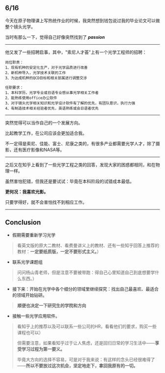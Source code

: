 ## 6/16

今天在原子物理课上写热统作业的时候，我突然想到钱包说过我的毕业论文可以做整个镜头光学。

当时有那么一下，觉得自己好像突然找到了 ***passion*** 


----

他又发了一些招聘启事，其中，"索尼人才荟"上有一个光学工程师的招聘：

```
岗位职责：
1、现有机种的安定化生产，对于光学品质进行改善
2、新机种导入，光学技术关联的工作
3、为达成机种的QCD目标和相关部属进行调整交涉

任职要求：
1、本科学历，光学专业或日语专业想从事光学相关工作者
2、能熟练使用office办公软件
3、对于镜头光学相关知识和光学设计软件有了解的优先，有团队意识，执行力强
4、有制造技术相关经验者优先，英语熟练或会日语者优先
```


----

突然觉得可以当作自己的一个发展方向。

比起教学工作，在公司应该会更加适合我。

不一定得是索尼、佳能、富士、尼康之类的，有很多产业都需要光学人才，除了摄影，还有医疗影像和NASA等。

----

之后又在知乎上看到了一些光学工程之类的回答，发现大家的困惑都相同，和在物理一样。

虽然害怕犯错，但我还是要试试：毕竟在本科阶段的试错成本最低。

**更何况：我喜欢光影。**

只要学得好，就不会害怕找不到相应工作。

---

## Conclusion

- 假期需要重新学习光学

> 看英文版的原大二教材、看费曼讲义上的教材、还有一些知乎回答上推荐的教材：**一定要纸质版，一定不要形式主义。**）


- 联系光学课题组

> 问问杨山青老师，但是注意不要被带跑：得自己心里知道自己到底想要学什么东西。）


- 接下来：开始在光学中各个细分的领域里继续探究：找出自己最喜欢、最适合的领域开始钻研。

> **顺便也决定一下研究生的学院和方向**


- 接触一些光学应用软件。

> 看知乎上的推荐以及可以联系一些公司的HR，看看他们的要求，购买一些课程也可以）
> 
> 但需要注意，如果看知乎过于让人焦虑，还是回归日常的学习生活中——**享受学习过程为第一要义。**
> 
> 毕竟大方向的选择不容易，可是对于我来说：有这样的念头已经很难得了——**所以不要放过这次机会，坚定地走下，拿回我原有的一切。**

## 
